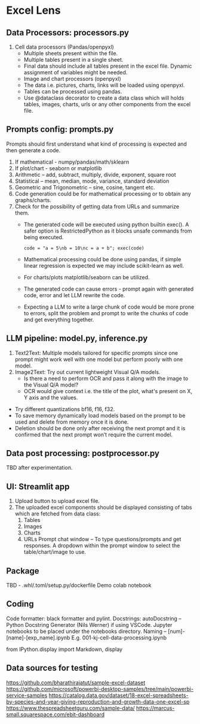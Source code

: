 # Excel Lens

## Data Processors: processors.py

1. Cell data processors (Pandas/openpyxl)
    - Multiple sheets present within the file.
    - Multiple tables present in a single sheet.
    - Final data should include all tables present in the excel file. Dynamic assignment of variables might be needed.
    - Image and chart processors (openpyxl)
    - The data i.e.  pictures, charts, links will be loaded using openpyxl.
    - Tables can be processed using pandas.
    - Use @dataclass decorator to create a data class which will holds tables, images, charts, urls or any other components from the excel file.

## Prompts config: prompts.py

Prompts should first understand what kind of processing is expected and then generate a code. 
1. If mathematical - numpy/pandas/math/sklearn
2. If plot/chart - seaborn or matplotlib
3. Arithmetic – add, subtract, multiply, divide, exponent, square root
4. Statistical – mean, median, mode, variance, standard deviation
5. Geometric and Trigonometric – sine, cosine, tangent etc.
6. Code generation could be for mathematical processing or to obtain any graphs/charts.
7. Check for the possibility of getting data from URLs and summarize them.
   - The generated code will be executed using python builtin exec(). A safer option is RestrictedPython as it blocks unsafe commands from being executed.
     
     `code = "a = 5\nb = 10\nc = a + b"; exec(code)`
   - Mathematical processing could be done using pandas, if simple linear regression is expected we may include scikit-learn as well.
   - For charts/plots matplotlib/seaborn can be utilized.
   - The generated code can cause errors - prompt again with generated code, error and let LLM rewrite the code.
   - Expecting a LLM to write a large chunk of code would be more prone to errors, split the problem and prompt to write the chunks of code and get everything together. 

## LLM pipeline: model.py, inference.py

1. Text2Text: Multiple models tailored for specific prompts since one prompt might work well with one model but perform poorly with one model.
2. Image2Text: Try out current lightweight Visual Q/A models.
   - Is there a need to perform OCR and pass it along with the image to the Visual Q/A model?
   - OCR would give context i.e. the title of the plot, what's present on X, Y axis and the values.
- Try different quantizations bf16, f16, f32.
- To save memory dynamically load models based on the prompt to be used and delete from memory once it is done.
- Deletion should be done only after receiving the next prompt and it is confirmed that the next prompt won’t require the current model.

## Data post processing: postprocessor.py
TBD after experimentation.

## UI: Streamlit app 
1. Upload button to upload excel file.
2. The uploaded excel components should be displayed consisting of tabs which are fetched from data class:
   1. Tables
   2. Images
   3. Charts
   4. URLs
Prompt chat window – To type questions/prompts and get responses. A dropdown within the prompt window to select the table/chart/image to use. 


## Package
TBD - .whl/.toml/setup.py/dockerfile
Demo colab notebook

## Coding
Code formatter: black formatter and pylint.
Docstrings: autoDocstring – Python Docstring Generator (Nils Werner) if using VSCode.
Jupyter notebooks to be placed under the notebooks directory.
    Naming – 
    [num]-[name]-[exp_name].ipynb
    E.g. 001-kj-cell-data-processing.ipynb
    
 from IPython.display import Markdown, display

## Data sources for testing
https://github.com/bharathirajatut/sample-excel-dataset
https://github.com/microsoft/powerbi-desktop-samples/tree/main/powerbi-service-samples
https://catalog.data.gov/dataset/18-excel-spreadsheets-by-species-and-year-giving-reproduction-and-growth-data-one-excel-sp
https://www.thespreadsheetguru.com/sample-data/
https://marcus-small.squarespace.com/ebit-dashboard



